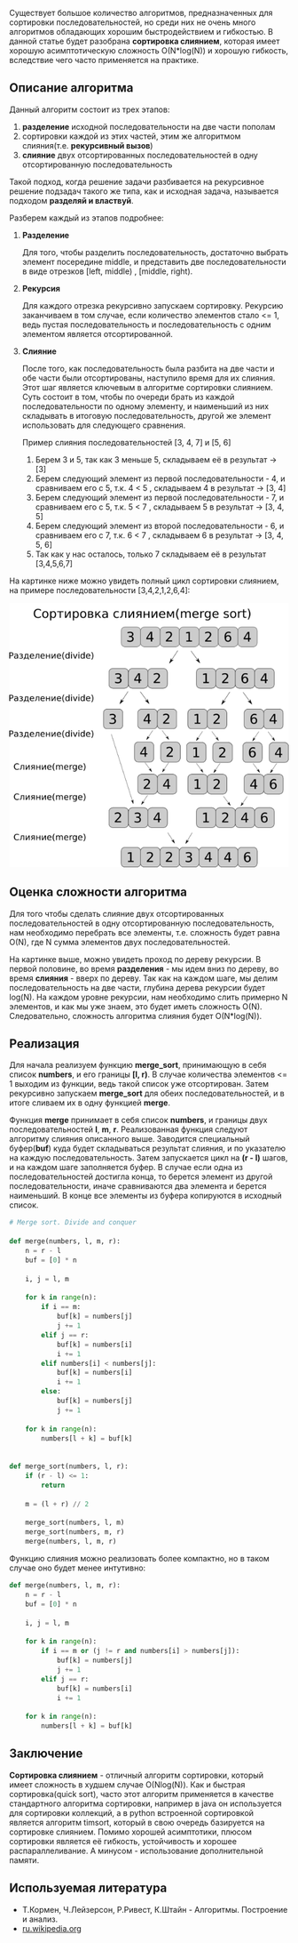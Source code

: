 Существует большое количество алгоритмов, предназначенных для сортировки последовательностей, но среди них не очень много алгоритмов обладающих хорошим быстродействием и гибкостью. В данной статье будет разобрана **сортировка слиянием**, которая имеет хорошую асимптотическую сложность O(N*log(N)) и хорошую гибкость, вследствие чего часто применяется на практике. 

## Описание алгоритма

Данный алгоритм состоит из трех этапов:

1) **разделение** исходной последовательности на две части пополам
2) сортировки каждой из этих частей, этим же алгоритмом слияния(т.е. **рекурсивный вызов**)
3) **слияние** двух отсортированных последовательностей в одну отсортированную последовательность

Такой подход, когда решение задачи разбивается на рекурсивное решение подзадач такого же типа, как и исходная задача, называется подходом **разделяй и властвуй**. 

Разберем каждый из этапов подробнее:

1. **Разделение**

    Для того, чтобы разделить последовательность, достаточно выбрать элемент посередине middle, и представить две последовательности в виде отрезков [left, middle) , [middle, right).


2. **Рекурсия**

    Для каждого отрезка рекурсивно запускаем сортировку. Рекурсию заканчиваем в том случае, если количество элементов стало <= 1, ведь пустая последовательность и последовательность с одним элементом является отсортированной.


3. **Слияние**

    После того, как последовательность была разбита на две части и обе части были отсортированы, наступило время для их слияния. Этот шаг является ключевым в алгоритме сортировки слиянием. Суть состоит в том, чтобы по очереди брать из каждой последовательности по одному элементу, и наименьший из них складывать в итоговую последовательность,  другой же элемент использовать для следующего сравнения.

    Пример слияния последовательностей [3, 4, 7] и  [5, 6]
    1. Берем 3 и 5, так как 3 меньше 5, складываем её в результат -> [3]
    2. Берем следующий элемент из первой последовательности - 4, и сравниваем его с 5, т.к. 4 < 5 , складываем 4 в результат -> [3, 4]
    3. Берем следующий элемент из первой последовательности - 7, и сравниваем его с 5, т.к. 5 < 7 , складываем 5 в результат -> [3, 4, 5]
    4. Берем следующий элемент из второй последовательности - 6, и сравниваем его с 7, т.к. 6 < 7 , складываем 6 в результат -> [3, 4, 5, 6]
    5. Так как у нас осталось, только 7 складываем её в результат [3,4,5,6,7]

На картинке ниже можно увидеть полный цикл сортировки слиянием, на примере последовательности [3,4,2,1,2,6,4]:

 <p style="text-align: center">
<img src="https://raw.githubusercontent.com/zhas/articles/master/images/merge_sort.png">
</p>

## Оценка сложности алгоритма

Для того чтобы сделать слияние двух отсортированных последовательностей в одну отсортированную последовательность, нам необходимо перебрать все элементы, т.е. сложность будет равна O(N), где N сумма элементов двух последовательностей.

На картинке выше, можно увидеть проход по дереву рекурсии. В первой половине, во время **разделения** - мы идем вниз по дереву, во время **слияния** - вверх по дереву. Так как на каждом шаге, мы делим последовательность на две части, глубина дерева рекурсии будет log(N). На каждом уровне рекурсии, нам необходимо слить примерно N элементов, и как мы уже знаем, это будет иметь сложность O(N). Следовательно, сложность алгоритма слияния будет O(N*log(N)).

## Реализация 
Для начала реализуем функцию **merge_sort**, принимающую в себя список **numbers**, и его границы **[l, r)**. В случае количества элементов <= 1 выходим из функции, ведь такой список уже отсортирован. Затем рекурсивно запускаем **merge_sort** для обеих последовательностей, и в итоге сливаем их в одну функцией **merge**. 

Функция **merge** принимает в себя список **numbers**, и границы двух последовательностей **l**, **m**, **r**. Реализованная функция следуют алгоритму слияния описанного выше. Заводится специальный буфер(**buf**) куда будет складываться результат слияния, и по указателю на каждую последовательность. Затем запускается цикл на **(r - l)** шагов, и на каждом шаге заполняется буфер. В случае если одна из последовательностей достигла конца, то берется элемент из другой последовательности, иначе сравниваются два элемента и берется наименьший. В конце все элементы из буфера копируются в исходный список.

```python
# Merge sort. Divide and conquer

def merge(numbers, l, m, r):
    n = r - l
    buf = [0] * n

    i, j = l, m

    for k in range(n):
        if i == m:
            buf[k] = numbers[j]
            j += 1
        elif j == r:
            buf[k] = numbers[i]
            i += 1
        elif numbers[i] < numbers[j]:
            buf[k] = numbers[i]
            i += 1
        else:
            buf[k] = numbers[j]
            j += 1

    for k in range(n):
        numbers[l + k] = buf[k]


def merge_sort(numbers, l, r):
    if (r - l) <= 1:
        return

    m = (l + r) // 2

    merge_sort(numbers, l, m)
    merge_sort(numbers, m, r)
    merge(numbers, l, m, r)
```

Функцию слияния можно реализовать более компактно, но в таком случае оно будет менее интутивно:

```python
def merge(numbers, l, m, r):
    n = r - l
    buf = [0] * n

    i, j = l, m

    for k in range(n):
        if i == m or (j != r and numbers[i] > numbers[j]):
            buf[k] = numbers[j]
            j += 1
        elif j == r:
            buf[k] = numbers[i]
            i += 1

    for k in range(n):
        numbers[l + k] = buf[k]
```

## Заключение

**Сортировка слиянием** - отличный алгоритм сортировки, который имеет сложность в худшем случае O(Nlog(N)). Как и быстрая сортировка(quick sort), часто этот алгоритм применяется в качестве стандартного алгоритма сортировки, например в java он используется для сортировки коллекций, а в python встроенной сортировкой является алгоритм timsort, который в свою очередь базируется на сортировке слиянием. Помимо хорошей асимптотики, плюсом сортировки является её гибкость, устойчивость и хорошее распараллеливание. А минусом - использование дополнительной памяти.


## Используемая литература
* Т.Кормен, Ч.Лейзерсон, Р.Ривест, К.Штайн - Алгоритмы. Построение и анализ.
* [ru.wikipedia.org](https://ru.wikipedia.org/wiki/%D0%A1%D0%BE%D1%80%D1%82%D0%B8%D1%80%D0%BE%D0%B2%D0%BA%D0%B0_%D1%81%D0%BB%D0%B8%D1%8F%D0%BD%D0%B8%D0%B5%D0%BC)